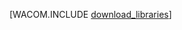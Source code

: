 ﻿<properties urlDisplayName="Download for Linux" pageTitle="Download di Azure SDK per Java (Linux)" metaKeywords="Azure SDK Java, Azure Java Maven, Azure Maven, Azure plugin for Eclipse, Azure Eclipse Java" description="Scaricare Azure SDK per Java. Se il progetto è stato configurato per usare Maven per la compilazione, viene fornito un codice." metaCanonical="" disqusComments="1" umbracoNaviHide="1" services="" documentationCenter="Java" title="Download the Azure SDK for Java" authors="robmcm" solutions="" manager="wpickett" editor="mollybos" scriptId="" videoId="" />

<tags ms.service="multiple" ms.workload="na" ms.tgt_pltfrm="na" ms.devlang="Java" ms.topic="article" ms.date="09/25/2014" ms.author="robmcm" />


[WACOM.INCLUDE [download_libraries](../includes/download_libraries.md)]
